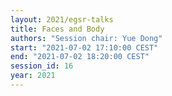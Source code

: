 ```yaml
---
layout: 2021/egsr-talks
title: Faces and Body
authors: "Session chair: Yue Dong"
start: "2021-07-02 17:10:00 CEST"
end: "2021-07-02 18:20:00 CEST"
session_id: 16
year: 2021
---
```

